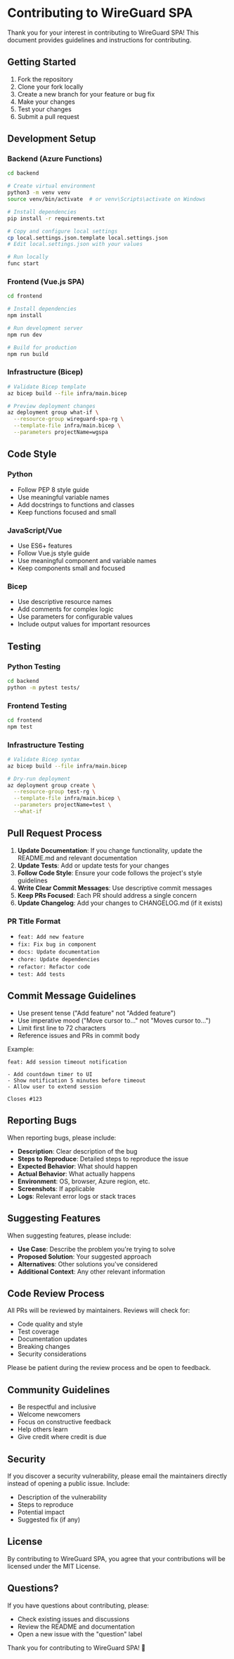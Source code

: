 # Contributing to WireGuard SPA

Thank you for your interest in contributing to WireGuard SPA! This document provides guidelines and instructions for contributing.

## Getting Started

1. Fork the repository
2. Clone your fork locally
3. Create a new branch for your feature or bug fix
4. Make your changes
5. Test your changes
6. Submit a pull request

## Development Setup

### Backend (Azure Functions)

```bash
cd backend

# Create virtual environment
python3 -m venv venv
source venv/bin/activate  # or venv\Scripts\activate on Windows

# Install dependencies
pip install -r requirements.txt

# Copy and configure local settings
cp local.settings.json.template local.settings.json
# Edit local.settings.json with your values

# Run locally
func start
```

### Frontend (Vue.js SPA)

```bash
cd frontend

# Install dependencies
npm install

# Run development server
npm run dev

# Build for production
npm run build
```

### Infrastructure (Bicep)

```bash
# Validate Bicep template
az bicep build --file infra/main.bicep

# Preview deployment changes
az deployment group what-if \
  --resource-group wireguard-spa-rg \
  --template-file infra/main.bicep \
  --parameters projectName=wgspa
```

## Code Style

### Python
- Follow PEP 8 style guide
- Use meaningful variable names
- Add docstrings to functions and classes
- Keep functions focused and small

### JavaScript/Vue
- Use ES6+ features
- Follow Vue.js style guide
- Use meaningful component and variable names
- Keep components small and focused

### Bicep
- Use descriptive resource names
- Add comments for complex logic
- Use parameters for configurable values
- Include output values for important resources

## Testing

### Python Testing
```bash
cd backend
python -m pytest tests/
```

### Frontend Testing
```bash
cd frontend
npm test
```

### Infrastructure Testing
```bash
# Validate Bicep syntax
az bicep build --file infra/main.bicep

# Dry-run deployment
az deployment group create \
  --resource-group test-rg \
  --template-file infra/main.bicep \
  --parameters projectName=test \
  --what-if
```

## Pull Request Process

1. **Update Documentation**: If you change functionality, update the README.md and relevant documentation
2. **Update Tests**: Add or update tests for your changes
3. **Follow Code Style**: Ensure your code follows the project's style guidelines
4. **Write Clear Commit Messages**: Use descriptive commit messages
5. **Keep PRs Focused**: Each PR should address a single concern
6. **Update Changelog**: Add your changes to CHANGELOG.md (if it exists)

### PR Title Format
- `feat: Add new feature`
- `fix: Fix bug in component`
- `docs: Update documentation`
- `chore: Update dependencies`
- `refactor: Refactor code`
- `test: Add tests`

## Commit Message Guidelines

- Use present tense ("Add feature" not "Added feature")
- Use imperative mood ("Move cursor to..." not "Moves cursor to...")
- Limit first line to 72 characters
- Reference issues and PRs in commit body

Example:
```
feat: Add session timeout notification

- Add countdown timer to UI
- Show notification 5 minutes before timeout
- Allow user to extend session

Closes #123
```

## Reporting Bugs

When reporting bugs, please include:
- **Description**: Clear description of the bug
- **Steps to Reproduce**: Detailed steps to reproduce the issue
- **Expected Behavior**: What should happen
- **Actual Behavior**: What actually happens
- **Environment**: OS, browser, Azure region, etc.
- **Screenshots**: If applicable
- **Logs**: Relevant error logs or stack traces

## Suggesting Features

When suggesting features, please include:
- **Use Case**: Describe the problem you're trying to solve
- **Proposed Solution**: Your suggested approach
- **Alternatives**: Other solutions you've considered
- **Additional Context**: Any other relevant information

## Code Review Process

All PRs will be reviewed by maintainers. Reviews will check for:
- Code quality and style
- Test coverage
- Documentation updates
- Breaking changes
- Security considerations

Please be patient during the review process and be open to feedback.

## Community Guidelines

- Be respectful and inclusive
- Welcome newcomers
- Focus on constructive feedback
- Help others learn
- Give credit where credit is due

## Security

If you discover a security vulnerability, please email the maintainers directly instead of opening a public issue. Include:
- Description of the vulnerability
- Steps to reproduce
- Potential impact
- Suggested fix (if any)

## License

By contributing to WireGuard SPA, you agree that your contributions will be licensed under the MIT License.

## Questions?

If you have questions about contributing, please:
- Check existing issues and discussions
- Review the README and documentation
- Open a new issue with the "question" label

Thank you for contributing to WireGuard SPA! 🎉
